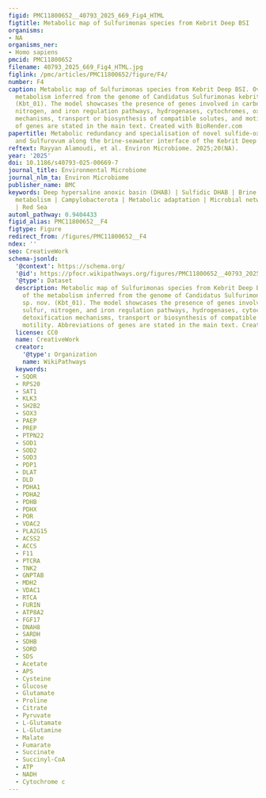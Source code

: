 ```yaml
---
figid: PMC11800652__40793_2025_669_Fig4_HTML
figtitle: Metabolic map of Sulfurimonas species from Kebrit Deep BSI
organisms:
- NA
organisms_ner:
- Homo sapiens
pmcid: PMC11800652
filename: 40793_2025_669_Fig4_HTML.jpg
figlink: /pmc/articles/PMC11800652/figure/F4/
number: F4
caption: Metabolic map of Sulfurimonas species from Kebrit Deep BSI. Overview of the
  metabolism inferred from the genome of Candidatus Sulfurimonas kebritensis sp. nov.
  (Kbt_01). The model showcases the presence of genes involved in carbon, sulfur,
  nitrogen, and iron regulation pathways, hydrogenases, cytochromes, oxygen detoxification
  mechanisms, transport or biosynthesis of compatible solutes, and motility. Abbreviations
  of genes are stated in the main text. Created with BioRender.com
papertitle: Metabolic redundancy and specialisation of novel sulfide-oxidizing Sulfurimonas
  and Sulfurovum along the brine-seawater interface of the Kebrit Deep
reftext: Rayyan Alamoudi, et al. Environ Microbiome. 2025;20(NA).
year: '2025'
doi: 10.1186/s40793-025-00669-7
journal_title: Environmental Microbiome
journal_nlm_ta: Environ Microbiome
publisher_name: BMC
keywords: Deep hypersaline anoxic basin (DHAB) | Sulfidic DHAB | Brine pool | Sulfur
  metabolism | Campylobacterota | Metabolic adaptation | Microbial networking | Metagenome
  | Red Sea
automl_pathway: 0.9404433
figid_alias: PMC11800652__F4
figtype: Figure
redirect_from: /figures/PMC11800652__F4
ndex: ''
seo: CreativeWork
schema-jsonld:
  '@context': https://schema.org/
  '@id': https://pfocr.wikipathways.org/figures/PMC11800652__40793_2025_669_Fig4_HTML.html
  '@type': Dataset
  description: Metabolic map of Sulfurimonas species from Kebrit Deep BSI. Overview
    of the metabolism inferred from the genome of Candidatus Sulfurimonas kebritensis
    sp. nov. (Kbt_01). The model showcases the presence of genes involved in carbon,
    sulfur, nitrogen, and iron regulation pathways, hydrogenases, cytochromes, oxygen
    detoxification mechanisms, transport or biosynthesis of compatible solutes, and
    motility. Abbreviations of genes are stated in the main text. Created with BioRender.com
  license: CC0
  name: CreativeWork
  creator:
    '@type': Organization
    name: WikiPathways
  keywords:
  - SQOR
  - RPS20
  - SAT1
  - KLK3
  - SH2B2
  - SOX3
  - PAEP
  - PREP
  - PTPN22
  - SOD1
  - SOD2
  - SOD3
  - PDP1
  - DLAT
  - DLD
  - PDHA1
  - PDHA2
  - PDHB
  - PDHX
  - POR
  - VDAC2
  - PLA2G15
  - ACSS2
  - ACCS
  - F11
  - PTCRA
  - TNK2
  - GNPTAB
  - MDH2
  - VDAC1
  - RTCA
  - FURIN
  - ATP8A2
  - FGF17
  - DNAH8
  - SARDH
  - SDHB
  - SORD
  - SDS
  - Acetate
  - APS
  - Cysteine
  - Glucose
  - Glutamate
  - Proline
  - Citrate
  - Pyruvate
  - L-Glutamate
  - L-Glutamine
  - Malate
  - Fumarate
  - Succinate
  - Succinyl-CoA
  - ATP
  - NADH
  - Cytochrome c
---
```

